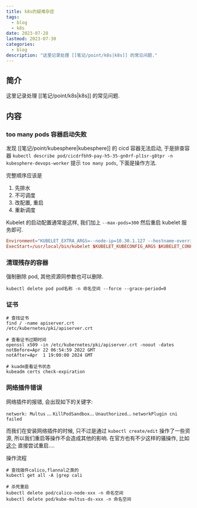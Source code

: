 ```yaml
---
title: k8s的疑难杂症
tags:
  - blog
  - k8s
date: 2023-07-28
lastmod: 2023-07-30
categories:
  - blog
description: "这里记录处理 [[笔记/point/k8s|k8s]] 的常见问题."
---
```


## 简介

这里记录处理 [[笔记/point/k8s|k8s]] 的常见问题.

## 内容

### too many pods 容器启动失败

发现 [[笔记/point/kubesphere|kubesphere]] 的 cicd 容器无法启动, 于是排查容器 `kubectl describe pod/cicdrfbh9-pay-h5-35-gn0rf-pl1sr-g8tpr -n kubesphere-devops-worker` 提示 `too many pods`, 下面是操作方法.

完整顺序应该是

1. 先排水
2. 不可调度
3. 改配置, 重启
4. 重新调度

Kubelet 的启动配置通常是这样, 我们加上 `--max-pods=300` 然后重启 kubelet 服务即可.

```toml
Environment="KUBELET_EXTRA_ARGS=--node-ip=10.30.1.127 --hostname-override=node1 --max-pods=300"
ExecStart=/usr/local/bin/kubelet $KUBELET_KUBECONFIG_ARGS $KUBELET_CONFIG_ARGS $KUBELET_KUBEADM_ARGS $KUBELET_EXTRA_ARGS
```

### 清理残存的容器

强制删除 pod, 其他资源同参数也可以删除.

```shell
kubectl delete pod pod名称 -n 命名空间 --force --grace-period=0
```

### 证书

```shell
# 查找证书
find / -name apiserver.crt
/etc/kubernetes/pki/apiserver.crt

# 查看证书过期时间
openssl x509 -in /etc/kubernetes/pki/apiserver.crt -noout -dates
notBefore=Apr 22 06:54:59 2022 GMT
notAfter=Apr  1 19:00:00 2024 GMT

# kuadm查看证书状态
kubeadm certs check-expiration
```

### 网络插件错误

网络插件的报错, 会出现如下的关键字:

`network: Multus` ... `KillPodSandbox`... `Unauthorized`... `networkPlugin cni failed`

而我们在安装网络插件的时候, 只不过是通过 `kubectl create/edit` 操作了一些资源, 所以我们重启等操作不会造成其他的影响. 在官方也有不少这样的骚操作, 比如 [这个](https://github.com/projectcalico/calico/issues/5712) 直接尝试重启....

操作流程

```shell
# 查找插件calico,flannal之类的
kubectl get all -A |grep cali

# 杀死重启
kubectl delete pod/calico-node-xxx -n 命名空间
kubectl delete pod/kube-multus-ds-xxx -n 命名空间
```
